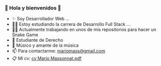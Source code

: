 ### 🕺 Hola y bienvenidos 👋

- ✨ Soy Desarrollador Web ...
- 👨‍💻 Estoy estudiando la carrera de Desarrollo Full Stack ...
- 👷‍♂️ Actualmente trabajando en unos de mis repositorios para hacer un Snake Game
- 📖 Estudiante de Derecho
- 🎵 Músico y amante de la música
- 📫 Para contactarme: mariomass@gmail.com 
- 📋 Mi cv: [cv Mario Massonnat.pdf](https://github.com/MarucoMass/MarucoMass/files/7940972/cv.Mario.Massonnat.pdf)

